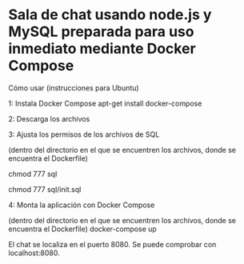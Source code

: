 # Sala de chat usando node.js y MySQL preparada para uso inmediato mediante Docker Compose

Cómo usar (instrucciones para Ubuntu)

1: Instala Docker Compose
apt-get install docker-compose

2: Descarga los archivos

3: Ajusta los permisos de los archivos de SQL

(dentro del directorio en el que se encuentren los archivos, donde se encuentra el Dockerfile)

chmod 777 sql

chmod 777 sql/init.sql

4: Monta la aplicación con Docker Compose

(dentro del directorio en el que se encuentren los archivos, donde se encuentra el Dockerfile)
docker-compose up

El chat se localiza en el puerto 8080. Se puede comprobar con localhost:8080.
